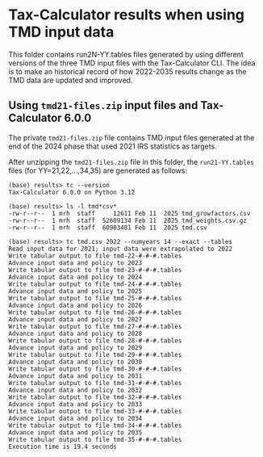 # Tax-Calculator results when using TMD input data

This folder contains run2N-YY.tables files generated by using
different versions of the three TMD input files with the
Tax-Calculator CLI.  The idea is to make an historical record of how
2022-2035 results change as the TMD data are updated and improved.

## Using `tmd21-files.zip` input files and Tax-Calculator 6.0.0

The private `tmd21-files.zip` file contains TMD input files generated
at the end of the 2024 phase that used 2021 IRS statistics as targets.

After unzipping the `tmd21-files.zip` file in this folder, the
`run21-YY.tables` files (for YY=21,22,...,34,35) are generated as
follows:

```
(base) results> tc --version
Tax-Calculator 6.0.0 on Python 3.12

(base) results> ls -l tmd*csv*
-rw-r--r--  1 mrh  staff     12611 Feb 11  2025 tmd_growfactors.csv
-rw-r--r--  1 mrh  staff  52609134 Feb 11  2025 tmd_weights.csv.gz
-rw-r--r--  1 mrh  staff  60903481 Feb 11  2025 tmd.csv

(base) results> tc tmd.csv 2022 --numyears 14 --exact --tables
Read input data for 2021; input data were extrapolated to 2022
Write tabular output to file tmd-22-#-#-#.tables
Advance input data and policy to 2023
Write tabular output to file tmd-23-#-#-#.tables
Advance input data and policy to 2024
Write tabular output to file tmd-24-#-#-#.tables
Advance input data and policy to 2025
Write tabular output to file tmd-25-#-#-#.tables
Advance input data and policy to 2026
Write tabular output to file tmd-26-#-#-#.tables
Advance input data and policy to 2027
Write tabular output to file tmd-27-#-#-#.tables
Advance input data and policy to 2028
Write tabular output to file tmd-28-#-#-#.tables
Advance input data and policy to 2029
Write tabular output to file tmd-29-#-#-#.tables
Advance input data and policy to 2030
Write tabular output to file tmd-30-#-#-#.tables
Advance input data and policy to 2031
Write tabular output to file tmd-31-#-#-#.tables
Advance input data and policy to 2032
Write tabular output to file tmd-32-#-#-#.tables
Advance input data and policy to 2033
Write tabular output to file tmd-33-#-#-#.tables
Advance input data and policy to 2034
Write tabular output to file tmd-34-#-#-#.tables
Advance input data and policy to 2035
Write tabular output to file tmd-35-#-#-#.tables
Execution time is 19.4 seconds
```
